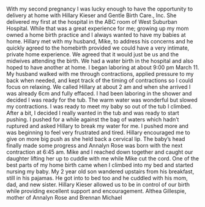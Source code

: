---
---


With my second pregnancy I was lucky enough to have the opportunity to delivery at home with Hillary Kieser and Gentle Birth Care., Inc. She delivered my first at the hospital in the ABC room of West Suburban Hospital. While that was a great experience for me; growing up my mom owned a home birth practice and I always wanted to have my babies at home. Hillary met with my husband, Mike, to address his concerns and he quickly agreed to the homebirth provided we could have a very intimate, private home experience. We agreed that it would just be us and the midwives attending the birth. We had a water birth in the hospital and also hoped to have another at home. I began laboring at about 9:00 pm March 11. My husband walked with me through contractions, applied pressure to my back when needed, and kept track of the timing of contractions so I could focus on relaxing. We called Hillary at about 2 am and when she arrived I was already 6cm and fully effaced. I had been laboring in the shower and decided I was ready for the tub. The warm water was wonderful but slowed my contractions. I was ready to meet my baby so out of the tub I climbed. After a bit, I decided I really wanted in the tub and was ready to start pushing. I pushed for a while against the bag of waters which hadn’t ruptured and asked Hillary to break my water for me. I pushed more and was beginning to feel very frustrated and tired. Hillary encouraged me to give on more big push as she held back a cervical lip. The baby’s head finally made some progress and Annalyn Rose was born with the next contraction at 6:45 am. Mike and I reached down together and caught our daughter lifting her up to cuddle with me while Mike cut the cord. One of the best parts of my home birth came when I climbed into my bed and started nursing my baby. My 2 year old son wandered upstairs from his breakfast, still in his pajamas. He got into to bed too and he cuddled with his mom, dad, and new sister. Hillary Kieser allowed us to be in control of our birth while providing excellent support and encouragement. Althea Gillespie, mother of Annalyn Rose and Brennan Michael